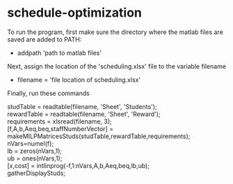 # schedule-optimization
 To run the program, first make sure the directory where the matlab files are saved are added to PATH:
 - addpath 'path to matlab files'
 
 Next, assign the location of the 'scheduling.xlsx' file to the variable filename
 - filename = 'file location of scheduling.xlsx'
 
 Finally, run these commands
 
studTable = readtable(filename, 'Sheet', 'Students');<br />
rewardTable = readtable(filename, 'Sheet', 'Reward');<br />
requirements = xlsread(filename, 3);<br />
[f,A,b,Aeq,beq,staffNumberVector] = makeMILPMatricesStuds(studTable,rewardTable,requirements);<br />
nVars=numel(f);<br />
lb = zeros(nVars,1);<br />
ub = ones(nVars,1);<br />
[x,cost] = intlinprog(-f,1:nVars,A,b,Aeq,beq,lb,ub);<br />
gatherDisplayStuds;<br />
